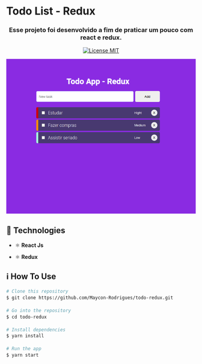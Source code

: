 # Todo List - Redux

<h3  align="center"> Esse projeto foi desenvolvido a fim de praticar um pouco com react e redux.</h3>

<p align="center">
  <a href="https://opensource.org/licenses/MIT">
    <img src="https://img.shields.io/badge/License-MIT-blue.svg" alt="License MIT">
  </a>
</p>

![App screenshot](https://raw.githubusercontent.com/Maycon-Rodrigues/todo-redux/master/todo.png)

## :rocket: Technologies

- ⚛️ **React Js**

- ⚛️ **Redux**

## :information_source: How To Use

```bash
# Clone this repository
$ git clone https://github.com/Maycon-Rodrigues/todo-redux.git

# Go into the repository
$ cd todo-redux

# Install dependencies
$ yarn install

# Run the app
$ yarn start
```
